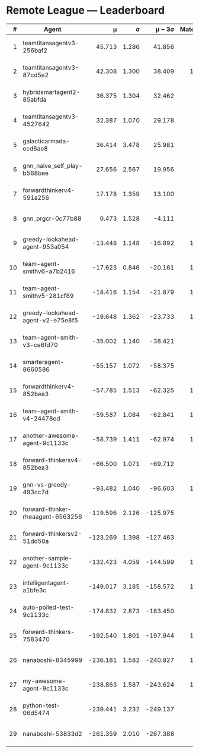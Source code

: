 # Remote League — Leaderboard

| # | Agent | μ | σ | μ − 3σ | Matches | Updated |
|---:|---|---:|---:|---:|---:|---|
| 1 | teamtitansagentv3-256baf2 | 45.713 | 1.286 | 41.856 | 958 | 2025-08-14 14:33 |
| 2 | teamtitansagentv3-87cd5e2 | 42.308 | 1.300 | 38.409 | 1137 | 2025-08-14 14:33 |
| 3 | hybridsmartagent2-85abfda | 36.375 | 1.304 | 32.462 | 142 | 2025-08-14 14:33 |
| 4 | teamtitansagentv3-4527642 | 32.387 | 1.070 | 29.178 | 890 | 2025-08-14 14:33 |
| 5 | galacticarmada-ecd6ae8 | 36.414 | 3.478 | 25.981 | 90 | 2025-08-14 14:33 |
| 6 | gnn_naive_self_play-b568bee | 27.656 | 2.567 | 19.956 | 80 | 2025-08-14 14:33 |
| 7 | forwardthinkerv4-591a256 | 17.178 | 1.359 | 13.100 | 52 | 2025-08-14 14:33 |
| 8 | gnn_prgcr-0c77b88 | 0.473 | 1.528 | -4.111 | 71 | 2025-08-14 14:33 |
| 9 | greedy-lookahead-agent-953a054 | -13.448 | 1.148 | -16.892 | 1010 | 2025-08-14 14:33 |
| 10 | team-agent-smithv6-a7b2416 | -17.623 | 0.846 | -20.161 | 1040 | 2025-08-14 14:33 |
| 11 | team-agent-smithv5-281cf89 | -18.416 | 1.154 | -21.879 | 1110 | 2025-08-14 14:33 |
| 12 | greedy-lookahead-agent-v2-e75e8f5 | -19.648 | 1.362 | -23.733 | 1000 | 2025-08-14 14:33 |
| 13 | team-agent-smith-v3-ce6fd70 | -35.002 | 1.140 | -38.421 | 870 | 2025-08-14 14:33 |
| 14 | smarteragent-8660586 | -55.157 | 1.072 | -58.375 | 809 | 2025-08-14 14:33 |
| 15 | forwardthinkerv4-852bea3 | -57.785 | 1.513 | -62.325 | 1127 | 2025-08-14 14:33 |
| 16 | team-agent-smith-v4-24478ed | -59.587 | 1.084 | -62.841 | 1140 | 2025-08-14 14:33 |
| 17 | another-awesome-agent-9c1133c | -58.739 | 1.411 | -62.974 | 1530 | 2025-08-14 14:33 |
| 18 | forward-thinkersv4-852bea3 | -66.500 | 1.071 | -69.712 | 825 | 2025-08-14 14:33 |
| 19 | gnn-vs-greedy-493cc7d | -93.482 | 1.040 | -96.603 | 1010 | 2025-08-14 14:33 |
| 20 | forward-thinker-rheaagent-6563256 | -119.596 | 2.126 | -125.975 | 978 | 2025-08-14 14:33 |
| 21 | forward-thinkersv2-51dd50a | -123.269 | 1.398 | -127.463 | 978 | 2025-08-14 14:33 |
| 22 | another-sample-agent-9c1133c | -132.423 | 4.059 | -144.599 | 1340 | 2025-08-14 14:33 |
| 23 | intelligentagent-a1bfe3c | -149.017 | 3.185 | -158.572 | 1020 | 2025-08-14 14:33 |
| 24 | auto-polled-test-9c1133c | -174.832 | 2.873 | -183.450 | 940 | 2025-08-14 14:33 |
| 25 | forward-thinkers-7583470 | -192.540 | 1.801 | -197.944 | 1030 | 2025-08-14 14:33 |
| 26 | nanaboshi-8345999 | -236.181 | 1.582 | -240.927 | 1090 | 2025-08-14 14:33 |
| 27 | my-awesome-agent-9c1133c | -238.863 | 1.587 | -243.624 | 1300 | 2025-08-14 14:33 |
| 28 | python-test-06d5474 | -239.441 | 3.232 | -249.137 | 905 | 2025-08-14 14:33 |
| 29 | nanaboshi-53833d2 | -261.359 | 2.010 | -267.388 | 886 | 2025-08-14 14:33 |
